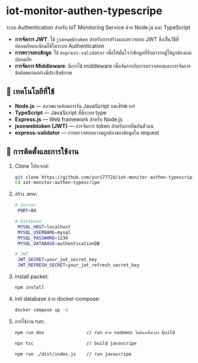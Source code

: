 # iot-monitor-authen-typescripe

ระบบ Authentication สำหรับ IoT Monitoring Service ด้วย Node.js และ TypeScript
- **การจัดการ JWT**: ใช้ `jsonwebtoken` สำหรับการสร้างและตรวจสอบ JWT ซึ่งเป็นวิธีที่ปลอดภัยและนิยมใช้ในระบบ Authentication
- **การตรวจสอบข้อมูล**: ใช้ `express-validator` เพื่อให้มั่นใจว่าข้อมูลที่รับมาจากผู้ใช้ถูกต้องและปลอดภัย
- **การจัดการ Middleware**: มีการใช้ middleware เพื่อจัดการกับการตรวจสอบและการจัดการข้อผิดพลาดอย่างมีประสิทธิภาพ

## 🔧 เทคโนโลยีที่ใช้

- **Node.js** — สภาพแวดล้อมการรัน JavaScript บนเซิร์ฟเวอร์
- **TypeScript** — JavaScript ที่มีระบบ type
- **Express.js** — Web framework สำหรับ Node.js
- **jsonwebtoken (JWT)** — การจัดการ token สำหรับการยืนยันตัวตน
- **express-validator** — การตรวจสอบความถูกต้องของข้อมูลใน request

## 🚀 การติดตั้งและการใช้งาน

1. Clone โปรเจกต์:

   ```bash
   git clone https://github.com/yuri7772d/iot-monitor-authen-typescripe.git
   cd iot-monitor-authen-typescripe
   
2. สร้าง .env:

   ```bash
   # Server
    PORT=80

   # Database
    MYSQL_HOST=localhost
    MYSQL_USERNAME=mysql
    MYSQL_PASSWORD=1234
    MYSQL_DATABASE=authenticationDB

   # JWT
    JWT_SECRET=your_jwt_secret_key
    JWT_REFRESH_SECRET=your_jwt_refresh_secret_key
   
3. install packet:

   ```bash
   npm install

4. init database ด้วย docker-compose:
   
   ```bash
   docker compose up -d
   
5. การไช้งาน run:

   ```bash
   npm run dev                // run ด้วย nodemon ไม่ต้องเสี่ยเวลา build
   
   npx tsc                    // build javascripe
   
   npm run ./dist/index.js    // run javascripe


